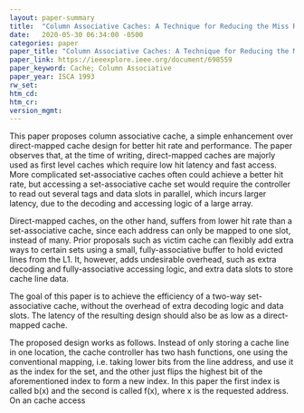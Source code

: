 ```yaml
---
layout: paper-summary
title:  "Column Associative Caches: A Technique for Reducing the Miss Rate of Direct-Mapped Caches"
date:   2020-05-30 06:34:00 -0500
categories: paper
paper_title: "Column Associative Caches: A Technique for Reducing the Miss Rate of Direct-Mapped Caches"
paper_link: https://ieeexplore.ieee.org/document/698559
paper_keyword: Cache; Column Associative
paper_year: ISCA 1993
rw_set:
htm_cd:
htm_cr:
version_mgmt:
---
```


This paper proposes column associative cache, a simple enhancement over direct-mapped cache design for better hit
rate and performance. The paper observes that, at the time of writing, direct-mapped caches are majorly used as 
first level caches which require low hit latency and fast access. More complicated set-associative caches often could
achieve a better hit rate, but accessing a set-associative cache set would require the controller to read out several
tags and data slots in parallel, which incurs larger latency, due to the decoding and accessing logic of a large array.

Direct-mapped caches, on the other hand, suffers from lower hit rate than a set-associative cache, since each address
can only be mapped to one slot, instead of many. Prior proposals such as victim cache can flexibly add extra ways to
certain sets using a small, fully-associative buffer to hold evicted lines from the L1. It, however, adds undesirable
overhead, such as extra decoding and fully-associative accessing logic, and extra data slots to store cache line data. 

The goal of this paper is to achieve the efficiency of a two-way set-associative cache, without the overhead 
of extra decoding logic and data slots. The latency of the resulting design should also be as low as a direct-mapped
cache.

The proposed design works as follows. Instead of only storing a cache line in one location, the cache controller has
two hash functions, one using the conventional mapping, i.e. taking lower bits from the line address, and use it 
as the index for the set, and the other just flips the highest bit of the aforementioned index to form a new index. 
In this paper the first index is called b(x) and the second is called f(x), where x is the requested address.
On an cache access
